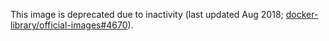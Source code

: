 This image is deprecated due to inactivity (last updated Aug 2018; [docker-library/official-images#4670](https://github.com/docker-library/official-images/pull/4670)).
